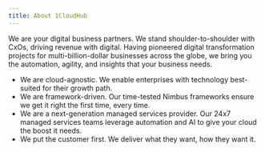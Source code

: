 ```yaml
---
title: About 1CloudHub
---
```



We are your digital business partners. We stand shoulder-to-shoulder with CxOs, driving revenue with digital. Having pioneered digital transformation projects for multi-billion-dollar businesses across the globe, we bring you the automation, agility, and insights that your business needs.

<ul>
  <li>We are cloud-agnostic. We enable enterprises with technology best-suited for their growth path.</li>
  <li>We are framework-driven. Our time-tested Nimbus frameworks ensure we get it right the first time, every time.</li>
  <li>We are a next-generation managed services provider. Our 24x7 managed services teams leverage automation and AI to give your cloud the boost it needs.</li>
  <li>We put the customer first. We deliver what they want, how they want it.</li>
</ul>